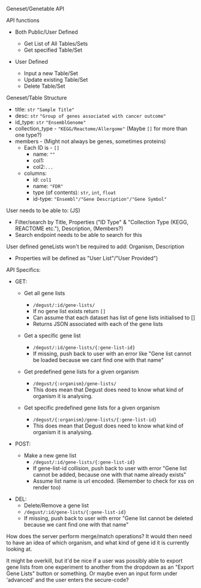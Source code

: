 Geneset/Genetable API

API functions

- Both Public/User Defined
	* Get List of All Tables/Sets
	* Get specified Table/Set

- User Defined
	* Input a new Table/Set
	* Update existing Table/Set
	* Delete Table/Set

Geneset/Table Structure
* title: `str` `"Sample Title"`
* desc: `str` `"Group of genes associated with cancer outcome"`
* id_type: `str` `"EnsemblGenome"`
* collection_type - `"KEGG/Reactome/Allergome"` (Maybe `[]` for more than one type?)
* members - (Might not always be genes, sometimes proteins)
	* Each ID is - `[]`
        * name: `""`
        * col1:
        * col2:`...`
    * columns:
        * id: `col1`
        * name: `"FDR"`
        * type (of contents): `str`, `int`, `float`
        * id-type: `"Ensembl"/"Gene Description"/"Gene Symbol"`


User needs to be able to: (JS)
* Filter/search by Title, Properties ("ID Type" & "Collection Type (KEGG, REACTOME etc."), Description, (Members?)
* Search endpoint needs to be able to search for this

User defined geneLists won't be required to add: Organism, Description
- Properties will be defined as "User List"/"User Provided")

API Specifics:
* GET:
    * Get all gene lists
        * `/degust/:id/gene-lists/`
        * If no gene list exists return `[]`
        * Can assume that each dataset has list of gene lists initialised to []
        * Returns JSON associated with each of the gene lists
    * Get a specific gene list
        * `/degust/:id/gene-lists/{:gene-list-id}`
        * If missing, push back to user with an error like "Gene list cannot be loaded because we cant find one with that name"

    * Get predefined gene lists for a given organism
        * `/degust/{:organism}/gene-lists/`
        * This does mean that Degust does need to know what kind of organism it is analysing.
    * Get specific predefined gene lists for a given organism
        * `/degust/{:organism}/gene-lists/{:gene-list-id}`
        * This does mean that Degust does need to know what kind of organism it is analysing.

* POST:
    * Make a new gene list
        * `/degust/:id/gene-lists/{:gene-list-id}`
        * If gene-list-id collision, push back to user with error "Gene list cannot be added, because one with that name already exists"
        * Assume list name is url encoded. (Remember to check for xss on render too)

<!-- For future
    * Update an existing gene list's genes
        * `/degust/:id/gene-lists/{:gene-list-id}/genes`
        * Post directly to a given gene list to replace the existing array of genes
    * Update an existing gene list's properties
        * `/degust/:id/gene-lists/{:gene-list-id}/properties`
        * Post directly to a given gene list to replace the existing properties
-->
* DEL:
    * Delete/Remove a gene list
    * `/degust/:id/gene-lists/{:gene-list-id}`
    * If missing, push back to user with error "Gene list cannot be deleted because we cant find one with that name"

How does the server perform merge/match operations?
It would then need to have an idea of which organism, and what kind of gene id it is currently looking at.

It might be overkill, but it'd be nice if a user was possibly able to export gene lists from one experiment to another from the dropdown as an "Export Gene Lists" button or something. Or maybe even an input form under 'advanced' and the user enters the secure-code?